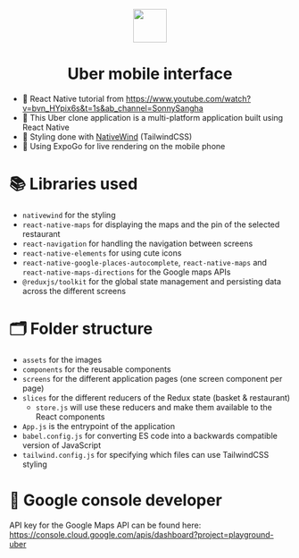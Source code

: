 <p align="center">
  <a>
    <img src="https://www.uber-assets.com/image/upload/v1538695540/iOS_App_Icon.png" width="60" />
  </a>
</p>
<h1 align="center">
  Uber mobile interface
</h1>

- 🎯 React Native tutorial from https://www.youtube.com/watch?v=bvn_HYpix6s&t=1s&ab_channel=SonnySangha
- 🚀 This Uber clone application is a multi-platform application built using React Native
- 🎨 Styling done with <a href="https://www.nativewind.dev/">NativeWind</a> (TailwindCSS)
- 📱 Using ExpoGo for live rendering on the mobile phone

# 📚 Libraries used
- `nativewind` for the styling
- `react-native-maps` for displaying the maps and the pin of the selected restaurant
- `react-navigation` for handling the navigation between screens
- `react-native-elements` for using cute icons
- `react-native-google-places-autocomplete`, `react-native-maps` and `react-native-maps-directions` for the Google maps APIs 
- `@reduxjs/toolkit` for the global state management and persisting data across the different screens

# 🗂 Folder structure
- `assets` for the images
- `components` for the reusable components
- `screens` for the different application pages (one screen component per page)
- `slices` for the different reducers of the Redux state (basket & restaurant)
  - `store.js` will use these reducers and make them available to the React components
- `App.js` is the entrypoint of the application
- `babel.config.js` for converting ES code into a backwards compatible version of JavaScript
- `tailwind.config.js` for specifying which files can use TailwindCSS styling

# 🚀 Google console developer
API key for the Google Maps API can be found here: https://console.cloud.google.com/apis/dashboard?project=playground-uber
